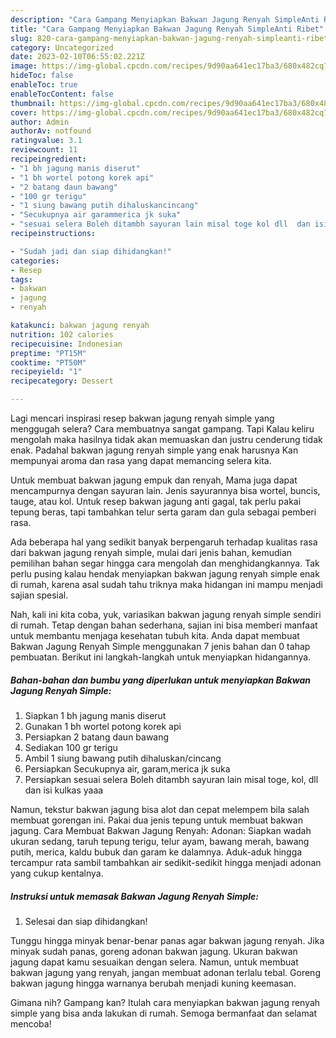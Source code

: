 ```yaml
---
description: "Cara Gampang Menyiapkan Bakwan Jagung Renyah SimpleAnti Ribet"
title: "Cara Gampang Menyiapkan Bakwan Jagung Renyah SimpleAnti Ribet"
slug: 820-cara-gampang-menyiapkan-bakwan-jagung-renyah-simpleanti-ribet
category: Uncategorized
date: 2023-02-10T06:55:02.221Z
image: https://img-global.cpcdn.com/recipes/9d90aa641ec17ba3/680x482cq70/bakwan-jagung-renyah-simple-foto-resep-utama.jpg
hideToc: false
enableToc: true
enableTocContent: false
thumbnail: https://img-global.cpcdn.com/recipes/9d90aa641ec17ba3/680x482cq70/bakwan-jagung-renyah-simple-foto-resep-utama.jpg
cover: https://img-global.cpcdn.com/recipes/9d90aa641ec17ba3/680x482cq70/bakwan-jagung-renyah-simple-foto-resep-utama.jpg
author: Admin
authorAv: notfound
ratingvalue: 3.1
reviewcount: 11
recipeingredient:
- "1 bh jagung manis diserut"
- "1 bh wortel potong korek api"
- "2 batang daun bawang"
- "100 gr terigu"
- "1 siung bawang putih dihaluskancincang"
- "Secukupnya air garammerica jk suka"
- "sesuai selera Boleh ditambh sayuran lain misal toge kol dll  dan isi kulkas yaaa"
recipeinstructions:

- "Sudah jadi dan siap dihidangkan!"
categories:
- Resep
tags:
- bakwan
- jagung
- renyah

katakunci: bakwan jagung renyah 
nutrition: 102 calories
recipecuisine: Indonesian
preptime: "PT15M"
cooktime: "PT50M"
recipeyield: "1"
recipecategory: Dessert

---
```



Lagi mencari inspirasi resep bakwan jagung renyah simple yang menggugah selera? Cara membuatnya sangat gampang. Tapi Kalau keliru mengolah maka hasilnya tidak akan memuaskan dan justru cenderung tidak enak. Padahal bakwan jagung renyah simple yang enak harusnya Kan mempunyai aroma dan rasa yang dapat memancing selera kita.


Untuk membuat bakwan jagung empuk dan renyah, Mama juga dapat mencampurnya dengan sayuran lain. Jenis sayurannya bisa wortel, buncis, tauge, atau kol. Untuk resep bakwan jagung anti gagal, tak perlu pakai tepung beras, tapi tambahkan telur serta garam dan gula sebagai pemberi rasa.

Ada beberapa hal yang sedikit banyak berpengaruh terhadap kualitas rasa dari bakwan jagung renyah simple, mulai dari jenis bahan, kemudian pemilihan bahan segar hingga cara mengolah dan menghidangkannya. Tak perlu pusing kalau hendak menyiapkan bakwan jagung renyah simple enak di rumah, karena asal sudah tahu triknya maka hidangan ini mampu menjadi sajian spesial.


Nah, kali ini kita coba, yuk, variasikan bakwan jagung renyah simple sendiri di rumah. Tetap dengan bahan sederhana, sajian ini bisa memberi manfaat untuk membantu menjaga kesehatan tubuh kita. Anda dapat membuat Bakwan Jagung Renyah Simple menggunakan 7 jenis bahan dan 0 tahap pembuatan. Berikut ini langkah-langkah untuk menyiapkan hidangannya.

<!--inarticleads1-->

##### Bahan-bahan dan bumbu yang diperlukan untuk menyiapkan Bakwan Jagung Renyah Simple:

1. Siapkan 1 bh jagung manis diserut
1. Gunakan 1 bh wortel potong korek api
1. Persiapkan 2 batang daun bawang
1. Sediakan 100 gr terigu
1. Ambil 1 siung bawang putih dihaluskan/cincang
1. Persiapkan Secukupnya air, garam,merica jk suka
1. Persiapkan sesuai selera Boleh ditambh sayuran lain misal toge, kol, dll  dan isi kulkas yaaa


Namun, tekstur bakwan jagung bisa alot dan cepat melempem bila salah membuat gorengan ini. Pakai dua jenis tepung untuk membuat bakwan jagung. Cara Membuat Bakwan Jagung Renyah: Adonan: Siapkan wadah ukuran sedang, taruh tepung terigu, telur ayam, bawang merah, bawang putih, merica, kaldu bubuk dan garam ke dalamnya. Aduk-aduk hingga tercampur rata sambil tambahkan air sedikit-sedikit hingga menjadi adonan yang cukup kentalnya. 

<!--inarticleads2-->

##### Instruksi untuk memasak Bakwan Jagung Renyah Simple:


1. Selesai dan siap dihidangkan!

Tunggu hingga minyak benar-benar panas agar bakwan jagung renyah. Jika minyak sudah panas, goreng adonan bakwan jagung. Ukuran bakwan jagung dapat kamu sesuaikan dengan selera. Namun, untuk membuat bakwan jagung yang renyah, jangan membuat adonan terlalu tebal. Goreng bakwan jagung hingga warnanya berubah menjadi kuning keemasan. 

Gimana nih? Gampang kan? Itulah cara menyiapkan bakwan jagung renyah simple yang bisa anda lakukan di rumah. Semoga bermanfaat dan selamat mencoba!
